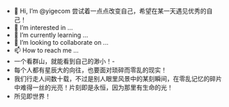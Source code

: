 - 👋 Hi, I’m @yigecom 尝试着一点点改变自己，希望在某一天遇见优秀的自己！
- 👀 I’m interested in ...
- 🌱 I’m currently learning ...
- 💞️ I’m looking to collaborate on ...
- 📫 How to reach me ...
- 一个看群山，就能看到自己的渺小！-
- 每个人都有星辰大的向往，也要面对琐碎而零乱的现实！
- 我们行走人间数十载，不过是别人眼里风景中的某刻瞬间，在零乱记忆的碎片中难得一丝的光亮！片刻即是永恒，因为那里有生命的光！
- 所见即世界！





<!---
yigecom/yigecom is a ✨ special ✨ repository because its `README.md` (this file) appears on your GitHub profile.
You can click the Preview link to take a look at your changes.
--->
